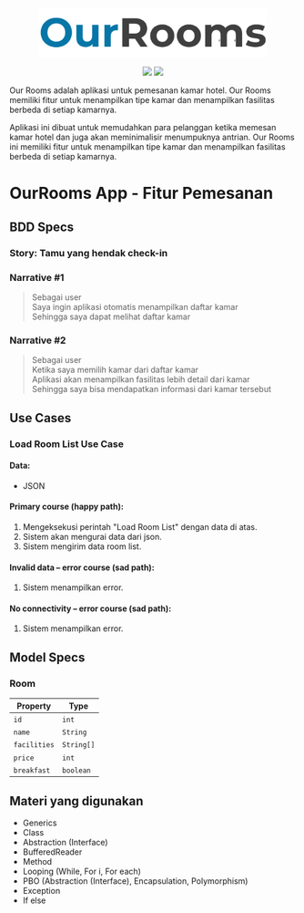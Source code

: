 <p align="center">
    <img src="Logo.png" width="400" max-width="90%" alt="OurRooms" />
</p>

<p align="center">
    <img src="https://img.shields.io/badge/OpenJDK-15.0.5-blue.svg" />
    <img src="https://img.shields.io/badge/IntelliJ%20IDEA-2020.2.3-blue.svg" />
</p>

Our Rooms adalah aplikasi untuk pemesanan kamar hotel. Our Rooms memiliki fitur untuk menampilkan tipe kamar dan menampilkan fasilitas berbeda di setiap kamarnya.

Aplikasi ini dibuat untuk memudahkan para pelanggan ketika memesan kamar hotel dan juga akan meminimalisir menumpuknya antrian. Our Rooms ini memiliki fitur untuk menampilkan tipe kamar dan menampilkan fasilitas berbeda di setiap kamarnya.

# OurRooms App - Fitur Pemesanan
## BDD Specs

### Story: Tamu yang hendak check-in

### Narrative #1

> Sebagai user  
> Saya ingin aplikasi otomatis menampilkan daftar kamar  
> Sehingga saya dapat melihat daftar kamar  

### Narrative #2

> Sebagai user  
> Ketika saya memilih kamar dari daftar kamar  
> Aplikasi akan menampilkan fasilitas lebih detail dari kamar  
> Sehingga saya bisa mendapatkan informasi dari kamar tersebut  

## Use Cases

### Load Room List Use Case

#### Data:
- JSON

#### Primary course (happy path):
1. Mengeksekusi perintah "Load Room List" dengan data di atas.
2. Sistem akan mengurai data dari json.
3. Sistem mengirim data room list.

#### Invalid data – error course (sad path):
1. Sistem menampilkan error.

#### No connectivity – error course (sad path):
1. Sistem menampilkan error.

## Model Specs

### Room

| Property      | Type                |
|---------------|---------------------|
| `id`          | `int`              |
| `name` | `String`  |
| `facilities`    | `String[]`               |
| `price`    | `int` |
| `breakfast`    | `boolean`  |

## Materi yang digunakan
- Generics
- Class
- Abstraction (Interface)
- BufferedReader
- Method
- Looping (While, For i, For each)
- PBO (Abstraction (Interface), Encapsulation, Polymorphism)
- Exception
- If else
